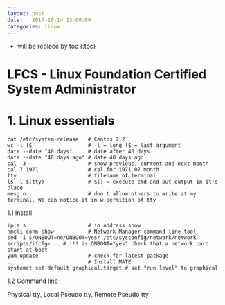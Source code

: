 ```yaml
---
layout: post
date:   2017-10-14 13:00:00
categories: linux
---
```

* will be replace by toc
{:toc}

# LFCS - Linux Foundation Certified System Administrator

# 1. Linux essentials

~~~
cat /etc/system-release   # Centos 7.2
wc -l !$                  # -l = long !$ = last argument
date --date "40 days"     # date after 40 days
date --date "40 days ago" # date 40 days ago
cal -3                    # show previous, current and next month
cal 7 1971                # cal for 1971.07 month
tty                       # filename of terminal
ls -l $(tty)              # $() = execute cmd and put output in it's place
mesg n                    # don't allow others to write at my terminal. We can notice it in w permition of tty
~~~

1.1 Install

~~~
ip a s                    # ip address show
nmcli conn show           # Network Manager command line tool
sed -i s/ONBOOT=no/ONBOOT=yes/ /etc/sysconfig/network/network-scripts/ifcfg-... # !!! is ONBOOT="yes" check that a network card start at boot
yum update                # check for latest package 
...                       # Install MATE
systemct set-default graphical.target # set "run level" to graphical
~~~

1.2 Command line

Physical tty, Local Pseudo tty, Remote Pseudo tty

~~~

~~~
